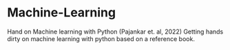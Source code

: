 # Machine-Learning
Hand on Machine learning with Python (Pajankar et. al, 2022)
Getting hands dirty on machine learning with python based on a reference book.
